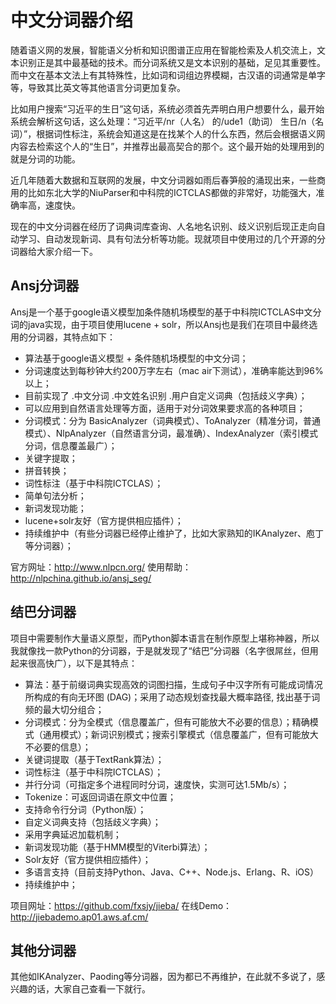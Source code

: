 # 中文分词器介绍

随着语义网的发展，智能语义分析和知识图谱正应用在智能检索及人机交流上，文本识别正是其中最基础的技术。而分词系统又是文本识别的基础，足见其重要性。而中文在基本文法上有其特殊性，比如词和词组边界模糊，古汉语的词通常是单字等，导致其比英文等其他语言分词更加复杂。

比如用户搜索“习近平的生日”这句话，系统必须首先弄明白用户想要什么，最开始系统会解析这句话，这么处理：“习近平/nr（人名） 的/ude1（助词） 生日/n（名词）”，根据词性标注，系统会知道这是在找某个人的什么东西，然后会根据语义网内容去检索这个人的“生日”，并推荐出最高契合的那个。这个最开始的处理用到的就是分词的功能。

近几年随着大数据和互联网的发展，中文分词器如雨后春笋般的涌现出来，一些商用的比如东北大学的NiuParser和中科院的ICTCLAS都做的非常好，功能强大，准确率高，速度快。

现在的中文分词器在经历了词典词库查询、人名地名识别、歧义识别后现正走向自动学习、自动发现新词、具有句法分析等功能。现就项目中使用过的几个开源的分词器给大家介绍一下。

## Ansj分词器

Ansj是一个基于google语义模型加条件随机场模型的基于中科院ICTCLAS中文分词的java实现，由于项目使用lucene + solr，所以Ansj也是我们在项目中最终选用的分词器，其特点如下：

- 算法基于google语义模型 + 条件随机场模型的中文分词；
- 分词速度达到每秒钟大约200万字左右（mac air下测试），准确率能达到96%以上；
- 目前实现了 .中文分词 .中文姓名识别 .用户自定义词典（包括歧义字典）；
- 可以应用到自然语言处理等方面，适用于对分词效果要求高的各种项目；
- 分词模式：分为 BasicAnalyzer（词典模式）、ToAnalyzer（精准分词，普通模式）、NlpAnalyzer（自然语言分词，最准确）、IndexAnalyzer（索引模式分词，信息覆盖最广）；
- 关键字提取；
- 拼音转换；
- 词性标注（基于中科院ICTCLAS）；
- 简单句法分析；
- 新词发现功能；
- lucene+solr友好（官方提供相应插件）；
- 持续维护中（有些分词器已经停止维护了，比如大家熟知的IKAnalyzer、庖丁等分词器）；

官方网址：http://www.nlpcn.org/
使用帮助：http://nlpchina.github.io/ansj_seg/

## 结巴分词器

项目中需要制作大量语义原型，而Python脚本语言在制作原型上堪称神器，所以我就像找一款Python的分词器，于是就发现了“结巴”分词器（名字很屌丝，但用起来很高快广），以下是其特点：

- 算法：基于前缀词典实现高效的词图扫描，生成句子中汉字所有可能成词情况所构成的有向无环图 (DAG)；采用了动态规划查找最大概率路径, 找出基于词频的最大切分组合；
- 分词模式：分为全模式（信息覆盖广，但有可能放大不必要的信息）；精确模式（通用模式）；新词识别模式；搜索引擎模式（信息覆盖广，但有可能放大不必要的信息）；
- 关键词提取（基于TextRank算法）；
- 词性标注（基于中科院ICTCLAS）；
- 并行分词（可指定多个进程同时分词，速度快，实测可达1.5Mb/s）；
- Tokenize：可返回词语在原文中位置；
- 支持命令行分词（Python版）；
- 自定义词典支持（包括歧义字典）；
- 采用字典延迟加载机制；
- 新词发现功能（基于HMM模型的Viterbi算法）；
- Solr友好（官方提供相应插件）；
- 多语言支持（目前支持Python、Java、C++、Node.js、Erlang、R、iOS）
- 持续维护中；

项目网址：https://github.com/fxsjy/jieba/
在线Demo：http://jiebademo.ap01.aws.af.cm/

## 其他分词器

其他如IKAnalyzer、Paoding等分词器，因为都已不再维护，在此就不多说了，感兴趣的话，大家自己查看一下就行。

